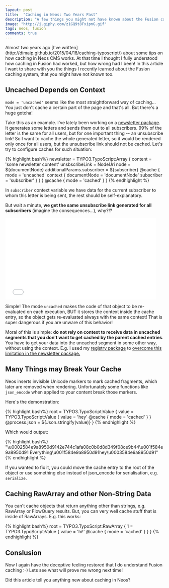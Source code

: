 ```yaml
---
layout: post
title:  "Caching in Neos: Two Years Past"
description: "A few things you might not have known about the Fusion caching system"
image: "http://i.giphy.com/z1GQ9t8FxipnG.gif"
tags: neos, fusion
comments: true
---
```


<div class="LeadParagraph" markdown="1">
Almost two years ago [I've written](http://dimaip.github.io/2015/04/18/caching-typoscript/) about some tips on how caching in Neos CMS works. At that time I thought I fully understood how caching in Fusion had worked, but how wrong had I been! In this article I want to share with you the things I recently learned about the Fusion caching system, that you might have not known too.
</div>

## Uncached Depends on Context

`mode = 'uncached'` seems like the most straightforward way of caching... You just don't cache a certain part of the page and that's all. But there's a huge gotcha!

Take this as an example. I've lately been working on a [newsletter package](https://github.com/psmb/Psmb.Newsletter). It generates some letters and sends them out to all subscribers. 99% of the letter is the same for all users, but for one important thing -- an unsubscribe link! So I want to cache the whole generated letter, so it would be rendered only once for all users, but the unsubscribe link should not be cached. Let's try to configure caches for such situation:

{% highlight bash%}
newsletter = TYPO3.TypoScript:Array {
  content = 'some newsletter content'
  unsbscribeLink = NodeUri 
    node = ${documentNode}
    additionalParams.subscriber = ${subscriber}
    @cache {
      mode = 'uncached'
      context {
        documentNode = 'documentNode'
        subscriber = 'subscriber'
      }
    }
  }
  @cache {
    mode = 'cached'
  }
}
{% endhighlight %}

In `subscriber` context variable we have data for the current subscriber to whom this letter is being sent, the rest should be self-explanatory.

But wait a minute, **we get the same unsubscribe link generated for all subscribers** (imagine the consequences...), why?!?

<iframe src="//giphy.com/embed/z1GQ9t8FxipnG" width="480" height="260" frameBorder="0" class="giphy-embed" allowFullScreen></iframe>

Simple! The mode `uncached` makes the code of that object to be re-evaluated on each execution, BUT it stores the context inside the cache entry, so the object gets re-evaluated always with the same context! That is super dangerous if you are unware of this behavior!

Moral of this is simple: **do not rely on context to receive data in uncached segments that you don't want to get cached by the parent cached entries**. You have to get your data into the uncached segment in some other way, without using the context. E.g. I used my [registry package](https://github.com/psmb/Psmb.Registry) to [overcome this limitation in the newsletter package.](https://github.com/psmb/Psmb.Newsletter/blob/07da72fdbadf8b99ff429f24baaa1b320c2daf4f/Resources/Private/TypoScript/Root.ts2#L91)

## Many Things may Break Your Cache

Neos inserts invisible Unicode markers to mark cached fragments, which later are removed when rendering. Unfortunately some functions like `json_encode` when applied to your content break those markers. 

Here's the demonstration:

{% highlight bash%}
root = TYPO3.TypoScript:Value {
  value = TYPO3.TypoScript:Value {
    value = 'hey'
      @cache {
        mode = 'cached'
      }
    }
  @process.json = ${Json.stringify(value)}
}
{% endhighlight %}

Which would output: 

{% highlight bash%}
"\u0002584e9a8950d9142e744c1afa08c0b0d8d349f08ce9b44\u001f584e9a8950d91
Everything\u001f584e9a8950d91hey\u0003584e9a8950d91"
{% endhighlight %}

If you wanted to fix it, you could move the cache entry to the root of the object or use something else instead of json_encode for serialisation, e.g. `serialize`.

## Caching RawArray and other Non-String Data

You can't cache objects that return anything other than strings, e.g. RawArray or FlowQuery results. But, you can very well cache stuff that is inside of RawArrays. E.g. this works:

{% highlight bash%}
root = TYPO3.TypoScript:RawArray {
  1 = TYPO3.TypoScript:Value {
    value = 'hi!'
    @cache {
      mode = 'cached'
    }
  }
}
{% endhighlight %}

## Conslusion

Now I again have the deceptive feeling restored that I do understand Fusion caching :-) Lets see what will prove me wrong next time!

Did this article tell you anything new about caching in Neos?
